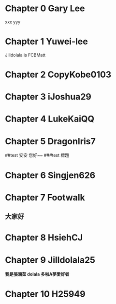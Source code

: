 # Chapter 0 Gary Lee
xxx
yyy


# Chapter 1 Yuwei-lee
Jilldolala is FCBMatt

# Chapter 2 CopyKobe0103


# Chapter 3 iJoshua29


# Chapter 4 LukeKaiQQ


# Chapter 5 DragonIris7
##test 安安 您好~~
###test 標題


# Chapter 6 Singjen626


# Chapter 7 Footwalk
## 大家好

# Chapter 8 HsiehCJ


# Chapter 9 Jilldolala25
#### 我是張涵茹  dolala 多啦A夢愛好者

# Chapter 10 H25949